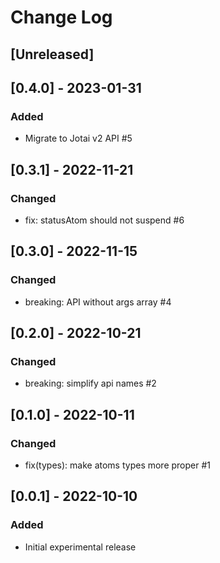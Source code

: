 # Change Log

## [Unreleased]

## [0.4.0] - 2023-01-31
### Added
- Migrate to Jotai v2 API #5

## [0.3.1] - 2022-11-21
### Changed
- fix: statusAtom should not suspend #6

## [0.3.0] - 2022-11-15
### Changed
- breaking: API without args array #4

## [0.2.0] - 2022-10-21
### Changed
- breaking: simplify api names #2

## [0.1.0] - 2022-10-11
### Changed
- fix(types): make atoms types more proper #1

## [0.0.1] - 2022-10-10
### Added
- Initial experimental release
